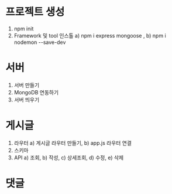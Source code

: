 # 프로젝트 생성
   1. npm init
   2. Framework 및 tool 인스톨
      a) npm i express mongoose ,
      b) npm i nodemon --save-dev

# 서버
   1. 서버 만들기
   2. MongoDB 연동하기
   3. 서버 띄우기

# 게시글
   1. 라우터
      a) 게시글 라우터 만들기,
      b) app.js 라우터 연결
   2. 스키마
   3. API
      a) 조회,
      b) 작성,
      c) 상세조회,
      d) 수정,
      e) 삭제

# 댓글